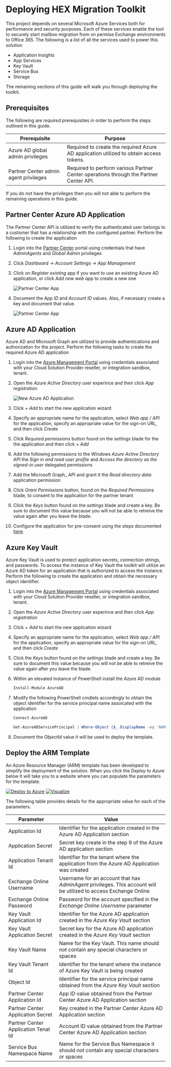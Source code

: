# Deploying HEX Migration Toolkit
This project depends on several Microsoft Azure Services both for performance and security purposes. 
Each of these services enable the tool to securely start mailbox migration from on permise Exchange 
environments to Office 365. The following is a list of all the services used to power this solution

* Application Insights
* App Services
* Key Vault
* Service Bus
* Storage

The remaining sections of this guide will walk you through deploying the toolkit.

## Prerequisites 
The following are _required_ prerequisites in order to perform the steps outlined in this guide. 

| Prerequisite                            | Purpose                                                                                 |
|-----------------------------------------|-----------------------------------------------------------------------------------------|
|  Azure AD global admin privileges       | Required to create the required Azure AD application utilized to obtain access tokens.  |
|  Partner Center admin agent privileges  | Required to perform various Partner Center operations through the Partner Center API.   |

If you do not have the privileges then you will not able to perform the remaining operations in this guide.

## Partner Center Azure AD Application
The Partner Center API is utilized to verify the authenticated user belongs to a customer that 
has a relationship with the configured partner. Perform the following to create the application 

1. Login into the [Partner Center](https://partnercenter.microsoft.com) portal using credentials that have _AdminAgents_ and _Global Admin_ privileges
2. Click _Dashboard_ -> _Account Settings_ -> _App Management_ 
3. Click on _Register existing_ app if you want to use an existing Azure AD application, or click _Add new web app_ to create a new one

    ![Partner Center App](Images/appmgmt01.png)

4. Document the _App ID_ and _Account ID_ values. Also, if necessary create a key and document that value. 

    ![Partner Center App](Images/appmgmt02.png)

## Azure AD Application
Azure AD and Microsoft Graph are utilized to provide authenticationa and authorization for the project. 
Perform the following tasks to create the required Azure AD application 

1. Login into the [Azure Management Portal](https://portal.azure.com) using credentials associated with your Cloud Solution Provider reseller, or integration sandbox, tenant. 
2. Open the _Azure Active Directory_ user experince and then click _App registration_

    ![New Azure AD Application](Images/aad01.png)

3. Click _+ Add_ to start the new application wizard
4. Specify an appropriate name for the application, select _Web app / API_ for the application, specify an appropriate value for the sign-on URL, and then click _Create_
5. Click _Required permissions_ button found on the _settings_ blade for the the application and then click _+ Add_
6. Add the following permissions to the _Windows Azure Active Directory_ API the _Sign in and read user profile_ and _Access the directory as the signed-in user_ delegated permissions
7. Add the Microsoft Graph_ API and  grant it the _Read directory data_ application permission
8. Click _Grant Permissions_ button, found on the _Required Permissions_ blade, to consent to the application for the partner tenant 
9. Click the _Keys_ button found on the _settings_ blade and create a key. Be sure to document this value because you will not be able to retreive the value again after you leave the blade.
10. Configure the application for pre-consent using the steps documented [here](Preconsent.md).

## Azure Key Vault 
Azure Key Vault is used to protect application secrets, connection strings, and passwords. To access the instance of Key Vault 
the toolkit will utilize an Azure AD token for an application that is authorized to access the instance. Perform the following to create 
the application and obtain the necessary object identifier.

1. Login into the [Azure Management Portal](https://portal.azure.com) using credentials associated with your Cloud Solution Provider reseller, or integration sandbox, tenant. 
2. Open the _Azure Active Directory_ user experince and then click _App registration_
3. Click _+ Add_ to start the new application wizard
4. Specify an appropriate name for the application, select _Web app / API_ for the application, specify an appropriate value for the sign-on URL, and then click _Create_
5. Click the _Keys_ button found on the _settings_ blade and create a key. Be sure to document this value because you will not be able to retreive the value again after you leave the blade.
6. Within an elevated instance of PowerShell install the Azure AD module

    ```powershell
    Install-Module AzureAD
    ```

7. Modify the following PowerShell cmdlets accordingly to obtain the object identifier for the service principal name assoicated with the application

    ```powershell
    Connect-AzureAD 

    Get-AzureADServicePrincipal | Where-Object {$_.DisplayName -eq 'NAME-OF-THE-APPLICATION-CREATED-ABOVE'}
    ```

8. Document the *ObjectId* value it will be used to deploy the template. 

## Deploy the ARM Template 
An Azure Resource Manager (ARM) template has been developed to simplify the deployment of the solution. When you click the 
*Deploy to Azure* below it will take you to a website where you can populate the parameters for the template. 

[![Deploy to Azure](http://azuredeploy.net/deploybutton.png)](https://portal.azure.com/#create/Microsoft.Template/uri/https%3A%2F%2Fraw.githubusercontent.com%2FMicrosoft%2FHEX-Migration-Toolkit%2Fmaster%2Fazuredeploy.json)
[![Visualize](http://armviz.io/visualizebutton.png)](http://armviz.io/#/?load=https%3A%2F%2Fraw.githubusercontent.com%2FMicrosoft%2FHEX-Migration-Toolkit%2Fmaster%2Fazuredeploy.json)

The following table provides details for the appropriate value for each of the parameters.

| Parameter                             | Value                                                                                                             |
|---------------------------------------|-------------------------------------------------------------------------------------------------------------------|
| Application Id                        | Identifier for the application created in the Azure AD Application section                                        |
| Application Secret                    | Secret key create in the step 9 of the Azure AD application section                                               |
| Application Tenant Id                 | Identifier for the tenant where the application from the Azure AD Application was created                         |
| Exchange Online Username              | Username for an account that has *AdminAgent* privileges. This account will be utilized to access Exchange Online |
| Exchange Online Password              | Password for the account specified in the *Exchange Online Username* parameter                                    | 
| Key Vault Application Id              | Identifier for the Azure AD application created in the *Azure Key Vault* section                                    |
| Key Vault Application Secret          | Secret key for the Azure AD application created in the *Azure Key Vault* section                                    |
| Key Vault Name                        | Name for the Key Vault. This name should not contain any special characters or spaces                             |
| Key Vault Tenant Id                   | Identifier for the tenant where the instance of Azure Key Vault is being created                                  |
| Object Id                             | Identifier for the service principal name obtained from the *Azure Key Vault* section                             |
| Partner Center Application Id         | App ID value obtained from the Partner Center Azure AD Application section                                        |
| Partner Center Application Secret     | Key created in the Partner Center Azure AD Application section                                                    | 
| Partner Center Application Tenat Id   | Account ID value obtained from the Partner Center Azure AD Application section                                    |
| Service Bus Namespace Name            | Name for the Service Bus Namespace it should not contain any special characters or spaces                         |
